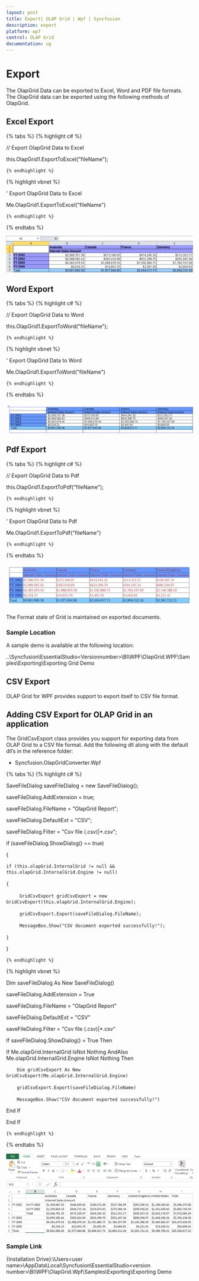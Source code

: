 ```yaml
---
layout: post
title: Export| OLAP Grid | Wpf | Syncfusion
description: export
platform: wpf
control: OLAP Grid
documentation: ug
---
```


# Export

The OlapGrid Data can be exported to Excel, Word and PDF file formats. The OlapGrid data can be exported using the following methods of OlapGrid.

## Excel Export

{% tabs %}
  {% highlight c# %}

    



// Export OlapGrid Data to Excel

this.OlapGrid1.ExportToExcel("fileName");

    {% endhighlight %}





  {% highlight vbnet %}

   



' Export OlapGrid Data to Excel 

Me.OlapGrid1.ExportToExcel("fileName")

    {% endhighlight %}


{% endtabs %}


![Excel Export](Export_images/Export_img1.png)




## Word Export

{% tabs %}
  {% highlight c# %}

    



// Export OlapGrid Data to Word

this.OlapGrid1.ExportToWord("fileName");

    {% endhighlight %}





  {% highlight vbnet %}

     



' Export OlapGrid Data to Word 

Me.OlapGrid1.ExportToWord("fileName")

    {% endhighlight %}

{% endtabs %}





![Word Export](Export_images/Export_img2.png)


## Pdf Export

{% tabs %}
  {% highlight c# %}

    



// Export OlapGrid Data to Pdf

this.OlapGrid1.ExportToPdf("fileName");

    {% endhighlight %}





  {% highlight vbnet %}

    



' Export OlapGrid Data to Pdf 

Me.OlapGrid1.ExportToPdf("fileName")

    {% endhighlight %}


{% endtabs %}




![](Export_images/Export_img3.png)


The Format state of Grid is maintained on exported documents. 



### Sample Location

A sample demo is available at the following location:

..\Syncfusion\EssentialStudio\<Versionnumber>\BI\WPF\OlapGrid.WPF\Samples\Exporting\Exporting Grid Demo

## CSV Export

OLAP Grid for WPF provides support to export itself to CSV file format. 

## Adding CSV Export for OLAP Grid in an application

The GridCsvExport class provides you support for exporting data from OLAP Grid to a CSV file format. Add the following dll along with the default dll’s in the reference folder: 

* Syncfusion.OlapGridConverter.Wpf

{% tabs %}
  {% highlight c# %}

     

SaveFileDialog saveFileDialog = new SaveFileDialog();

saveFileDialog.AddExtension = true;

saveFileDialog.FileName = "OlapGrid Report";

saveFileDialog.DefaultExt = "CSV";

saveFileDialog.Filter = "Csv file (.csv)|*.csv";

if (saveFileDialog.ShowDialog() == true)

{

    if (this.olapGrid.InternalGrid != null && this.olapGrid.InternalGrid.Engine != null)

    {

         GridCsvExport gridCsvExport = new GridCsvExport(this.olapGrid.InternalGrid.Engine);

         gridCsvExport.Export(saveFileDialog.FileName);

         MessageBox.Show("CSV document exported successfully!");

    }

}

    {% endhighlight %}



  {% highlight vbnet %}

   

Dim saveFileDialog As New SaveFileDialog()

saveFileDialog.AddExtension = True

saveFileDialog.FileName = "OlapGrid Report"

saveFileDialog.DefaultExt = "CSV"

saveFileDialog.Filter = "Csv file (.csv)|*.csv"

If saveFileDialog.ShowDialog() = True Then

If Me.olapGrid.InternalGrid IsNot Nothing AndAlso Me.olapGrid.InternalGrid.Engine IsNot Nothing Then

        Dim gridCsvExport As New GridCsvExport(Me.olapGrid.InternalGrid.Engine)

        gridCsvExport.Export(saveFileDialog.FileName)

        MessageBox.Show("CSV document exported successfully!")

End If

End If

    {% endhighlight %}

{% endtabs %}



![](Export_images/Export_img4.png)


### Sample Link

{Installation Drive}:\Users\<user name>\AppData\Local\Syncfusion\EssentialStudio\<version    number>\BI\WPF\OlapGrid.Wpf\Samples\Exporting\Exporting Demo

